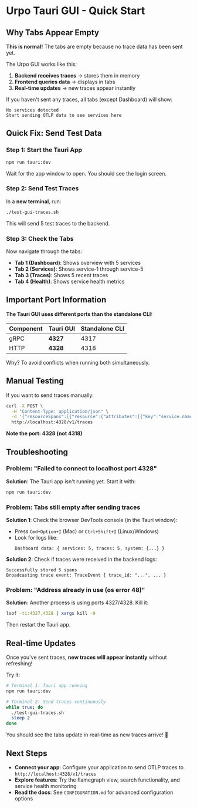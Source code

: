 # Urpo Tauri GUI - Quick Start

## Why Tabs Appear Empty

**This is normal!** The tabs are empty because no trace data has been sent yet.

The Urpo GUI works like this:
1. **Backend receives traces** → stores them in memory
2. **Frontend queries data** → displays in tabs
3. **Real-time updates** → new traces appear instantly

If you haven't sent any traces, all tabs (except Dashboard) will show:
```
No services detected
Start sending OTLP data to see services here
```

## Quick Fix: Send Test Data

### Step 1: Start the Tauri App

```bash
npm run tauri:dev
```

Wait for the app window to open. You should see the login screen.

### Step 2: Send Test Traces

In a **new terminal**, run:

```bash
./test-gui-traces.sh
```

This will send 5 test traces to the backend.

### Step 3: Check the Tabs

Now navigate through the tabs:
- **Tab 1 (Dashboard)**: Shows overview with 5 services
- **Tab 2 (Services)**: Shows service-1 through service-5
- **Tab 3 (Traces)**: Shows 5 recent traces
- **Tab 4 (Health)**: Shows service health metrics

## Important Port Information

**The Tauri GUI uses different ports than the standalone CLI:**

| Component | Tauri GUI | Standalone CLI |
|-----------|-----------|----------------|
| gRPC      | **4327**  | 4317           |
| HTTP      | **4328**  | 4318           |

Why? To avoid conflicts when running both simultaneously.

## Manual Testing

If you want to send traces manually:

```bash
curl -X POST \
  -H "Content-Type: application/json" \
  -d '{"resourceSpans":[{"resource":{"attributes":[{"key":"service.name","value":{"stringValue":"my-service"}}]},"scopeSpans":[{"spans":[{"traceId":"0102030405060708090a0b0c0d0e0f10","spanId":"0102030405060708","name":"my-operation","startTimeUnixNano":"1700000000000000000","endTimeUnixNano":"1700000001000000000"}]}]}]}' \
  http://localhost:4328/v1/traces
```

**Note the port: 4328 (not 4318)**

## Troubleshooting

### Problem: "Failed to connect to localhost port 4328"

**Solution**: The Tauri app isn't running yet. Start it with:
```bash
npm run tauri:dev
```

### Problem: Tabs still empty after sending traces

**Solution 1**: Check the browser DevTools console (in the Tauri window):
- Press `Cmd+Option+I` (Mac) or `Ctrl+Shift+I` (Linux/Windows)
- Look for logs like:
  ```
  Dashboard data: { services: 5, traces: 5, system: {...} }
  ```

**Solution 2**: Check if traces were received in the backend logs:
```
Successfully stored 5 spans
Broadcasting trace event: TraceEvent { trace_id: "...", ... }
```

### Problem: "Address already in use (os error 48)"

**Solution**: Another process is using ports 4327/4328. Kill it:
```bash
lsof -ti:4327,4328 | xargs kill -9
```

Then restart the Tauri app.

## Real-time Updates

Once you've sent traces, **new traces will appear instantly** without refreshing!

Try it:
```bash
# Terminal 1: Tauri app running
npm run tauri:dev

# Terminal 2: Send traces continuously
while true; do
  ./test-gui-traces.sh
  sleep 2
done
```

You should see the tabs update in real-time as new traces arrive! 🚀

## Next Steps

- **Connect your app**: Configure your application to send OTLP traces to `http://localhost:4328/v1/traces`
- **Explore features**: Try the flamegraph view, search functionality, and service health monitoring
- **Read the docs**: See `CONFIGURATION.md` for advanced configuration options
